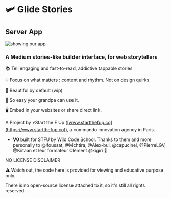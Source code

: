 # 🛩 Glide Stories

## Server App

![showing our app](https://i.imgur.com/RbMqT53.jpg)

### A Medium stories-like builder interface, for web storytellers


  📚 Tell engaging and fast-to-read, addictive tappable stories

  💡 Focus on what matters : content and rhythm. Not on design quirks.

  🌷 Beautiful by default (wip)

  👊 So easy your grandpa can use it.

  🖥 Embed in your websites or share direct link.



A Project by ⚡️Start the F Up ([www.startthefup.co](https://www.startthefup.co)), a commando innovation agency in Paris.


* **V0** built for STFU by Wild Code School. Thanks to them and more personally to @lfoussat, @Mchtira, @Alex-bui, @capucinel, @PierreLGV, @Kiitaan et leur formateur Clément @kigiri 🙌




NO LICENSE DISCLAIMER

⚠️ Watch out, the code here is provided for viewing and educative purpose only. 

There is no open-source license attached to it, so it's still all rights reserved.

